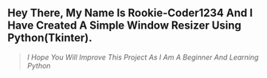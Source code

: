 ## Hey There, My Name Is Rookie-Coder1234 And I Have Created A Simple Window Resizer Using Python(Tkinter).

> *I Hope You Will Improve This Project As I Am A Beginner And Learning Python*
